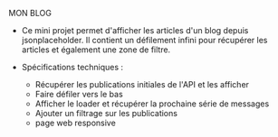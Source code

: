 MON BLOG

- Ce mini projet permet d'afficher les articles d'un blog depuis jsonplaceholder. Il contient un défilement infini pour récupérer les articles et également une zone de filtre.

- Spécifications techniques :
  - Récupérer les publications initiales de l'API et les afficher
  - Faire défiler vers le bas
  - Afficher le loader et récupérer la prochaine série de messages
  - Ajouter un filtrage sur les publications
  - page web responsive
